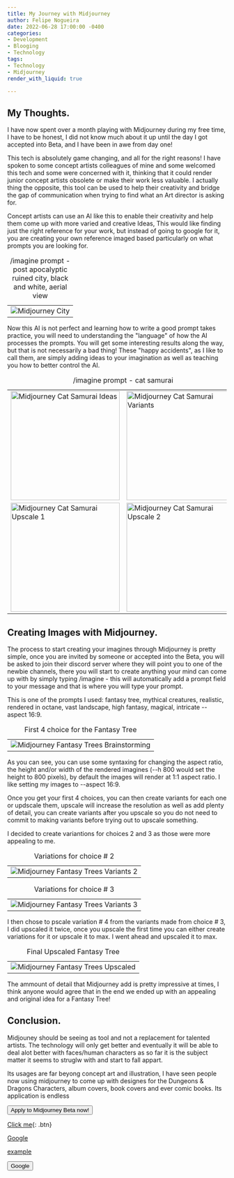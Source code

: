 ```yaml
---
title: My Journey with Midjourney
author: Felipe Nogueira
date: 2022-06-28 17:00:00 -0400
categories:
- Development
- Blooging
- Technology
tags:
- Technology
- Midjourney
render_with_liquid: true

---
```

## My Thoughts.

I have now spent over a month playing with Midjourney during my free time, I have to be honest, I did not know much about it up until the day I got accepted into Beta, and I have been in awe from day one!

This tech is absolutely game changing, and all for the right reasons! I have spoken to some concept artists colleagues of mine and some welcomed this tech and some were concerned with it, thinking that it could render junior concept artists obsolete or make their work less valuable. I actually thing the opposite, this tool can be used to help their creativity and bridge the gap of communication when trying to find what an Art director is asking for.

Concept artists can use an AI like this to enable their creativity and help them come up with more varied and creative Ideas, This would like finding just the right reference for your work, but instead of going to google for it, you are creating your own reference imaged based particularly on what  prompts you are looking for.

<center>
<table>
<caption style="text-align:center">/imagine prompt - post apocalyptic ruined city, black and white, aerial view</caption>
<tbody>
<tr>
<td>
<img src="https://res.cloudinary.com/felipenogueira3d-cloud/image/upload/v1656390414/midjourney-city.png"
title="Midjourney City"/>
</td>
</tr>
</tbody>
</table>
</center>

Now this AI is not perfect and learning how to write a good prompt takes practice, you will need to understanding the "language" of how the AI processes the prompts. You will get some interesting results along the way, but that is not necessarily a bad thing! These "happy accidents", as I like to call them, are simply adding ideas to your imagination as well as teaching you how to better control the AI.

<center>
<table>
<caption style="text-align:center">/imagine prompt - cat samurai</caption>
<tbody>
<tr>
<td>
<img src="https://res.cloudinary.com/felipenogueira3d-cloud/image/upload/v1656392589/midjourney-cat-samurai-options.png"
title="Midjourney Cat Samurai Ideas"
width="250"/>
</td>
<td>
<img src="https://res.cloudinary.com/felipenogueira3d-cloud/image/upload/v1656391291/midjourney-cat-samurai-variants.png"
title="Midjourney Cat Samurai Variants"
width="250"/>
</td>
</tr>
<tr>
<td>
<img src="https://res.cloudinary.com/felipenogueira3d-cloud/image/upload/v1656391291/midjourney-cat-samurai-updscale1.png"
title="Midjourney Cat Samurai Upscale 1"
width="250"/>
</td>
<td>
<img src="https://res.cloudinary.com/felipenogueira3d-cloud/image/upload/v1656391291/midjourney-cat-samurai-updscale2.png"
title="Midjourney Cat Samurai Upscale 2"
width="250"/>
</td>
</tr>
</tbody>
</table>
</center>

## Creating Images with Midjourney.

The process to start creating your imagines through Midjourney is pretty simple, once you are invited by someone or accepted into the Beta, you will be asked to join their discord server where they will point you to one of the newbie channels, there you will start to create anything your mind can come up with by simply typing /imagine - this will automatically add a prompt field to your message and that is where you will type your prompt.

This is one of the prompts I used: fantasy tree, mythical creatures, realistic, rendered in octane, vast landscape, high fantasy, magical, intricate -- aspect 16:9.

<center>
<table>
<caption style="text-align:center">First 4 choice for the Fantasy Tree</caption>
<tbody>
<tr>
<td>
<img src="https://res.cloudinary.com/felipenogueira3d-cloud/image/upload/v1656395271/midjourney-fantasy-tree-ideas.png"
title="Midjourney Fantasy Trees Brainstorming"/>
</td>
</tr>
</tbody>
</table>
</center>

As you can see, you can use some syntaxing for changing the aspect ratio, the height and/or width of the rendered imagines (--h 800 would set the height to 800 pixels), by default the images will render at 1:1 aspect ratio. I like setting my images to --aspect 16:9.

Once you get your first 4 choices, you can then create variants for each one or updscale them, upscale will increase the resolution as well as add plenty of detail, you can create variants after you upscale so you do not need to commit to making variants before trying out to upscale something.

I decided to create variantions for choices 2 and 3 as those were more appealing to me.

<center>
<table>
<caption style="text-align:center">Variations for choice # 2</caption>
<tbody>
<tr>
<td>
<img src="https://res.cloudinary.com/felipenogueira3d-cloud/image/upload/v1656395271/midjourney-fantasy-tree-variants-from-2.png"
title="Midjourney Fantasy Trees Variants 2"/>
</td>
</tr>
</tbody>
</table>
<table>
<caption style="text-align:center">Variations for choice # 3</caption>
<tbody>
<tr>
<td>
<img src="https://res.cloudinary.com/felipenogueira3d-cloud/image/upload/v1656395271/midjourney-fantasy-tree-variants-from-3.png"
title="Midjourney Fantasy Trees Variants 3"/>
</td>
</tr>
</tbody>
</table>
</center>

I then chose to pscale variation # 4 from the variants made from choice # 3, I did upscaled it twice, once you upscale the first time you can either create variations for it or upscale it to max. I went ahead and upscaled it to max.

<center>
<table>
<caption style="text-align:center">Final Upscaled Fantasy Tree</caption>
<tbody>
<tr>
<td>
<img src="https://res.cloudinary.com/felipenogueira3d-cloud/image/upload/v1656395271/midjourney-fantasy-tree-upscale-1.png"
title="Midjourney Fantasy Trees Upscaled"/>
</td>
</tr>
</tbody>
</table>
</center>

The ammount of detail that Midjourney add is pretty impressive at times, I think anyone would agree that in the end we ended up with an appealing and original idea for a Fantasy Tree!

## Conclusion.

Midjouney should be seeing as tool and not a replacement for talented artists. The technology will only get better and eventually it will be able to deal alot better with faces/human characters as so far it is the subject matter it seems to struglw with and start to fall appart.

Its usages are far beyong concept art and illustration, I have seen people now using midjourney to come up with designes for the Dungeons & Dragons Characters, album covers, book covers and ever comic books. Its application is endless

<button name="button" onclick="https://www.midjourney.com/">Apply to Midjourney Beta now!</button>

[Click me](https://www.midjourney.com/){: .btn}


<a class="btn btn-success" href="https://www.google.com" target="_blank">Google</a>

<a href="http://example.com/" target="_blank">example</a>

<button class="btn btn-success" onclick=" window.open('http://google.com','_blank')"> Google</button>